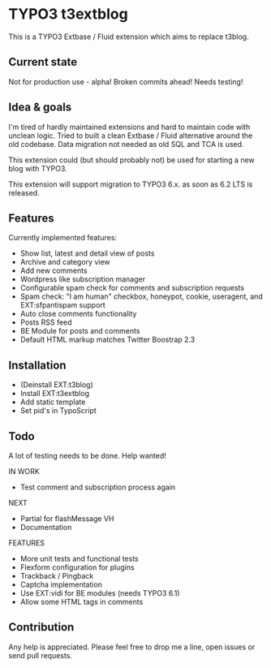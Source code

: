 TYPO3 t3extblog
===============

This is a TYPO3 Extbase / Fluid extension which aims to replace t3blog.


Current state
------------
Not for production use - alpha! Broken commits ahead!
Needs testing!



Idea & goals
------------
I'm tired of hardly maintained extensions and hard to maintain code with unclean logic.
Tried to built a clean Extbase / Fluid alternative around the old codebase.
Data migration not needed as old SQL and TCA is used.

This extension could (but should probably not) be used for starting a new blog with TYPO3.

This extension will support migration to TYPO3 6.x. as soon as 6.2 LTS is released.


Features
------------

Currently implemented features:

* Show list, latest and detail view of posts
* Archive and category view
* Add new comments
* Wordpress like subscription manager
* Configurable spam check for comments and subscription requests
* Spam check: "I am human" checkbox, honeypot, cookie, useragent, and EXT:sfpantispam support
* Auto close comments functionality
* Posts RSS feed
* BE Module for posts and comments
* Default HTML markup matches Twitter Boostrap 2.3


Installation
------------

* (Deinstall EXT:t3blog)
* Install EXT:t3extblog
* Add static template
* Set pid's in TypoScript


Todo
------------

A lot of testing needs to be done. Help wanted!


IN WORK
* Test comment and subscription process again

NEXT
* Partial for flashMessage VH
* Documentation

FEATURES
* More unit tests and functional tests
* Flexform configuration for plugins
* Trackback / Pingback
* Captcha implementation
* Use EXT:vidi for BE modules (needs TYPO3 6.1)
* Allow some HTML tags in comments



Contribution
------------

Any help is appreciated. Please feel free to drop me a line, open issues or send pull requests.